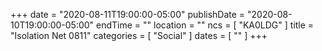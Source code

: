 +++
date = "2020-08-11T19:00:00-05:00"
publishDate = "2020-08-10T19:00:00-05:00"
endTime = ""
location = ""
ncs = [ "KA0LDG" ]
title = "Isolation Net 0811"
categories = [ "Social" ]
dates = [ "" ]
+++
